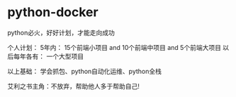 # python-docker

python必火，好好计划，才能走向成功

个人计划：
5年内：
    15个前端小项目
    and
    10个前端中项目
    and
    5个前端大项目
以后每年各有：
    一个大型项目
    
以上基础：
    学会抓包、python自动化运维、python全栈
    
    
艾利之书主角：不放弃，帮助他人多于帮助自己!
